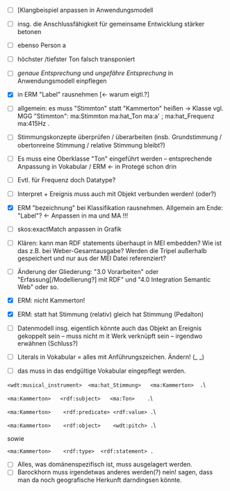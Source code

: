 

- [ ] [Klangbeispiel anpassen in Anwendungsmodell

- [ ] insg. die Anschlussfähigkeit für gemeinsame Entwicklung stärker betonen

- [ ] ebenso Person a

- [ ] höchster /tiefster Ton falsch transponiert

- [ ] *genaue Entsprechung* und *ungefähre Entsprechung* in Anwendungsmodell einpflegen

- [x] in ERM  "Label" rausnehmen [<- warum eigtl.?]

- [ ] allgemein: es muss "Stimmton" statt "Kammerton" heißen -> Klasse vgl. MGG "Stimmton":
ma:Stimmton ma:hat_Ton ma:a' ;
                      ma:hat_Frequenz ma:415Hz .

- [ ] Stimmungskonzepte überprüfen / überarbeiten (insb. Grundstimmung / obertonreine Stimmung / relative Stimmung bleibt?)

- [ ] Es muss eine Oberklasse "Ton" eingeführt werden – entsprechende Anpassung in Vokabular / ERM <- in Protegé schon drin

- [ ] Evtl. für Frequenz doch Datatype?

- [ ] Interpret + Ereignis muss auch mit Objekt verbunden werden! (oder?)

- [x] ERM "bezeichnung" bei Klassifikation rausnehmen. Allgemein am Ende: "Label"? <- Anpassen in ma und MA !!!

- [ ] skos:exactMatch anpassen in Grafik

- [ ] Klären: kann man RDF statements überhaupt in MEI embedden? Wie ist das z.B. bei Weber-Gesamtausgabe? Werden die Tripel außerhalb gespeichert und nur aus der MEI Datei referenziert?

- [ ] Änderung der Gliederung: "3.0 Vorarbeiten" oder "Erfassung[/Modellierung?] mit RDF" und "4.0 Integration Semantic Web" oder so.

- [x] ERM: nicht Kammerton!

- [x] ERM: statt hat Stimmung (relativ) gleich hat Stimmung (Pedalton)

- [ ] Datenmodell insg. eigentlich könnte auch das Objekt an Ereignis gekoppelt sein – muss nicht m it Werk verknüpft sein – irgendwo erwähnen (Schluss?)

- [ ] Literals in Vokabular = alles mit Anführungszeichen. Ändern! (_ _)

- [ ] das muss in das endgültige Vokabular eingepflegt werden.

``<wdt:musical_instrument>	<ma:hat_Stimmung>	<ma:Kammerton>	.``\
 
 ``<ma:Kammerton>	<rdf:subject>	<ma:Ton>	.``\
 
``<ma:Kammerton>	<rdf:predicate>	<rdf:value>	.``\

``<ma:Kammerton>	<rdf:object>	<wdt:pitch>	.``\

sowie

``<ma:Kammerton>	<rdf:type>	<rdf:statement>	.``

- [ ] Alles, was domänenspezifisch ist, muss ausgelagert werden.
- [ ] Barockhorn muss irgendetwas anderes werden(?) nein! sagen, dass man da noch geografische Herkunft darndingsen könnte.